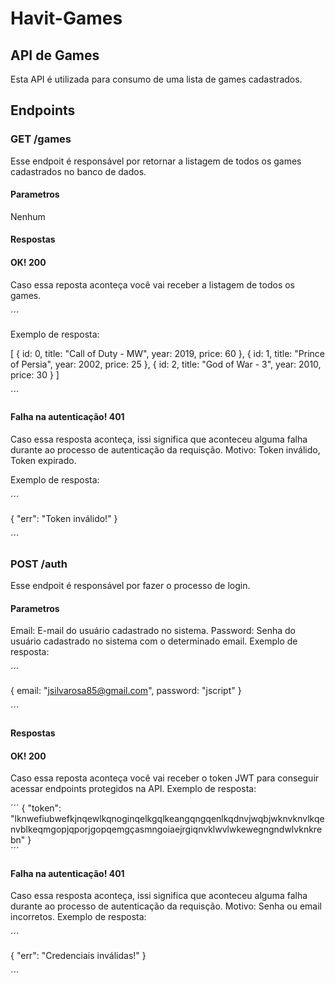 # Havit-Games
## API de Games
Esta API é utilizada para consumo de uma lista de games cadastrados.
## Endpoints
### GET /games
Esse endpoit é responsável por retornar a listagem de todos os games cadastrados no banco de dados.
#### Parametros
Nenhum
#### Respostas
#### OK! 200
Caso essa reposta aconteça você vai receber a listagem de todos os games.

´´´

Exemplo de resposta:

  [
        {
            id: 0,
            title: "Call of Duty - MW",
            year: 2019,
            price: 60
        },
        {
            id: 1,
            title: "Prince of Persia",
            year: 2002,
            price: 25
        },
        {
            id: 2,
            title: "God of War - 3",
            year: 2010,
            price: 30
        }
    ]
   
   
´´´
#### Falha na autenticação! 401
Caso essa resposta aconteça, issi significa que aconteceu alguma falha durante ao processo de autenticação da requisção. Motivo: Token inválido, Token expirado.

Exemplo de resposta:

´´´

{
  "err": "Token inválido!"
}

´´´

### POST /auth
Esse endpoit é responsável por fazer o processo de login.
#### Parametros
Email: E-mail do usuário cadastrado no sistema.
Password: Senha do usuário cadastrado no sistema com o determinado email.
Exemplo de resposta:

´´´

{
email: "jsilvarosa85@gmail.com",
password: "jscript"
}

´´´

#### Respostas
#### OK! 200
Caso essa reposta aconteça você vai receber o token JWT para conseguir acessar endpoints protegidos na API.
Exemplo de resposta:

´´´
        {
            "token":
            "lknwefiubwefkjnqewlkqnoginqelkgqlkeangqngqenlkqdnvjwqbjwknvknvlkqenvblkeqmgopjqporjgopqemgçasmngoiaejrgiqnvklwvlwkewegngndwlvknkrebn"
        }    
´´´

#### Falha na autenticação! 401
Caso essa resposta aconteça, issi significa que aconteceu alguma falha durante ao processo de autenticação da requisção. Motivo: Senha ou email incorretos.
Exemplo de resposta:

´´´

{
  "err": "Credenciais inválidas!"
}

´´´
